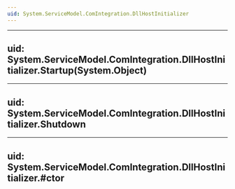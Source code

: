 ```yaml
---
uid: System.ServiceModel.ComIntegration.DllHostInitializer
---
```


---
uid: System.ServiceModel.ComIntegration.DllHostInitializer.Startup(System.Object)
---

---
uid: System.ServiceModel.ComIntegration.DllHostInitializer.Shutdown
---

---
uid: System.ServiceModel.ComIntegration.DllHostInitializer.#ctor
---
